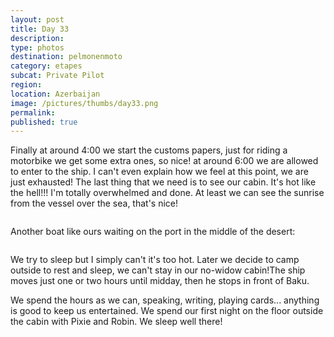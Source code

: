 ```yaml
---
layout: post
title: Day 33
description: 
type: photos
destination: pelmonenmoto
category: etapes
subcat: Private Pilot
region: 
location: Azerbaijan
image: /pictures/thumbs/day33.png
permalink: 
published: true
---
```


Finally at around 4:00 we start the customs papers, just for riding a motorbike we get some extra ones, so nice! at around 6:00 we are allowed to enter to the ship. I can't even explain how we feel at this point, we are just exhausted! The last thing that we need is to see our cabin. It's hot like the hell!!! I'm totally overwhelmed and done. At least we can see the sunrise from the vessel over the sea, that's nice!

<p><a
href="https://lh3.googleusercontent.com/vPNTSLcjKRLiWmModke_CL3Eijnom2NYRwIN7GUKfrrGsCIC942TL-buptj4jWUMyzyrm4AzL4tQFX5pnSLI0PZrnD2aPFH2u1Lo9GPoeZR-PFiPA1uPGblj8bfdFyO33k3NGENHKkA-83ogXNyqhK_FrmEZEMB9wjQ_iCjaSuTmlXqk4l47B8nnDLfuLppk7BfvPifnojja2iTLqeJt86Xi64buLV2Wrri7ALCFVsIkV8O0RMk41XROXtJlupRESDEBjsM7-l9uSNLJGoi9vwpqYtV_NlwRZruslh8ww04EF9EY-CvKpT5oTfGqikRzwLJQhxjlLlbDQhsw9hAbd2oVCMsnD2WgHwWpbzZYe18dy7ijHdxN_9gbF86WbKX1xNpJi5QLm0xsqjCWY2ADqzsOLCp8j5aXOv6WwwRuJZCiKFyc60Jqe-1rTBRNo-jcjTuGSSZtnnIre3ULz7FKlQyTCpRkuh-TLuDOAWXT_Z9IHvCtJz5W3pvonTlf5efgCBhZ43juXFqChvSAaImnHRctoHdWJxC3M3T2YyPy_c1yc6XCKFi2bHK941fMOE_McsnHW8iOTXur_UjmJNLaclN9tmiLuhzA4X2xeG7W3YM_VZz7GLCJ1cD7HkibHXmd-oNRoqiX8n-jyDRNy6nS26KiVAnu3x-VRw=w1059-h794-no"><img 
src="https://lh3.googleusercontent.com/vPNTSLcjKRLiWmModke_CL3Eijnom2NYRwIN7GUKfrrGsCIC942TL-buptj4jWUMyzyrm4AzL4tQFX5pnSLI0PZrnD2aPFH2u1Lo9GPoeZR-PFiPA1uPGblj8bfdFyO33k3NGENHKkA-83ogXNyqhK_FrmEZEMB9wjQ_iCjaSuTmlXqk4l47B8nnDLfuLppk7BfvPifnojja2iTLqeJt86Xi64buLV2Wrri7ALCFVsIkV8O0RMk41XROXtJlupRESDEBjsM7-l9uSNLJGoi9vwpqYtV_NlwRZruslh8ww04EF9EY-CvKpT5oTfGqikRzwLJQhxjlLlbDQhsw9hAbd2oVCMsnD2WgHwWpbzZYe18dy7ijHdxN_9gbF86WbKX1xNpJi5QLm0xsqjCWY2ADqzsOLCp8j5aXOv6WwwRuJZCiKFyc60Jqe-1rTBRNo-jcjTuGSSZtnnIre3ULz7FKlQyTCpRkuh-TLuDOAWXT_Z9IHvCtJz5W3pvonTlf5efgCBhZ43juXFqChvSAaImnHRctoHdWJxC3M3T2YyPy_c1yc6XCKFi2bHK941fMOE_McsnHW8iOTXur_UjmJNLaclN9tmiLuhzA4X2xeG7W3YM_VZz7GLCJ1cD7HkibHXmd-oNRoqiX8n-jyDRNy6nS26KiVAnu3x-VRw=w1059-h794-no" alt=""></a></p>

Another boat like ours waiting on the port in the middle of the desert:

<p><a
href="https://lh3.googleusercontent.com/HDUitlgdjSysHJ0NvoP45bq1NpOzBqwp9MXuXdvB5jlxr_NjoUcpuqau30DS4IftUDKPlVt839kpFAR_sXwLysjM23jupwpXECUP4U-bqgG90HUK9uWOqKsIS6feDZlJCwQjVmGcbGjUWPYpqVi0SSL2zPeGiHZQtLPzTFdqPFf9vyarUrAacif5IW6x9NyEKzXosiAOhuKt8GcctIaijSL3G5F0vgm3y4ed0k-xQorcPlNVjVZZAnZKPxTB5X6vYh2ppzUdU-cweiAm9Q_a3PFdbvo1ftNZGr7B0c4yxwFBYSahlgAjvQ4T747BYz1bCSEv36My62O23QM4CsRbozvjlr54ALXUx7t5vqGCWJKmhedlokswH2UKj0BP4tTRRoIivnPfmNIGyYjXmDRwz19LTQm8wSsUs2hK_R_k3yIvQvjSZObXWG8rzBTc2o1Wnc2ePoKrC-rSpF09tFyTbOVXuZLYAUpZmhoQI31i8Yjjgzbf8d0wcO9DNC1sClfOyEPFamW7ZCUn4VtXw-ZuMMXk--YrWCm6q8i79pzF0RamthvCh7XADZsAqJfCmbiIOQoYByJPplMyWIV84yM5OD9kwPRm6ctOBa4mPfTZiOX9NTQb3GjrXL80o3Rk2NwUqA_6dhE7zf5UrvuNFZ5sZ0bGcqisKytrKA=w1059-h794-no"><img 
src="https://lh3.googleusercontent.com/HDUitlgdjSysHJ0NvoP45bq1NpOzBqwp9MXuXdvB5jlxr_NjoUcpuqau30DS4IftUDKPlVt839kpFAR_sXwLysjM23jupwpXECUP4U-bqgG90HUK9uWOqKsIS6feDZlJCwQjVmGcbGjUWPYpqVi0SSL2zPeGiHZQtLPzTFdqPFf9vyarUrAacif5IW6x9NyEKzXosiAOhuKt8GcctIaijSL3G5F0vgm3y4ed0k-xQorcPlNVjVZZAnZKPxTB5X6vYh2ppzUdU-cweiAm9Q_a3PFdbvo1ftNZGr7B0c4yxwFBYSahlgAjvQ4T747BYz1bCSEv36My62O23QM4CsRbozvjlr54ALXUx7t5vqGCWJKmhedlokswH2UKj0BP4tTRRoIivnPfmNIGyYjXmDRwz19LTQm8wSsUs2hK_R_k3yIvQvjSZObXWG8rzBTc2o1Wnc2ePoKrC-rSpF09tFyTbOVXuZLYAUpZmhoQI31i8Yjjgzbf8d0wcO9DNC1sClfOyEPFamW7ZCUn4VtXw-ZuMMXk--YrWCm6q8i79pzF0RamthvCh7XADZsAqJfCmbiIOQoYByJPplMyWIV84yM5OD9kwPRm6ctOBa4mPfTZiOX9NTQb3GjrXL80o3Rk2NwUqA_6dhE7zf5UrvuNFZ5sZ0bGcqisKytrKA=w1059-h794-no" alt=""></a></p>

We try to sleep but I simply can't it's too hot. Later we decide to camp outside to rest and sleep, we can't stay in our no-widow cabin!The ship moves just one or two hours until midday, then he stops in front of Baku.

We spend the hours as we can, speaking, writing, playing cards... anything is good to keep us entertained. We spend our first night on the floor outside the cabin with Pixie and Robin. We sleep well there!

